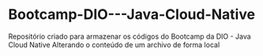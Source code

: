 # Bootcamp-DIO---Java-Cloud-Native
Repositório criado para armazenar os códigos do Bootcamp da DIO - Java Cloud Native
Alterando o conteúdo de um archivo de forma local